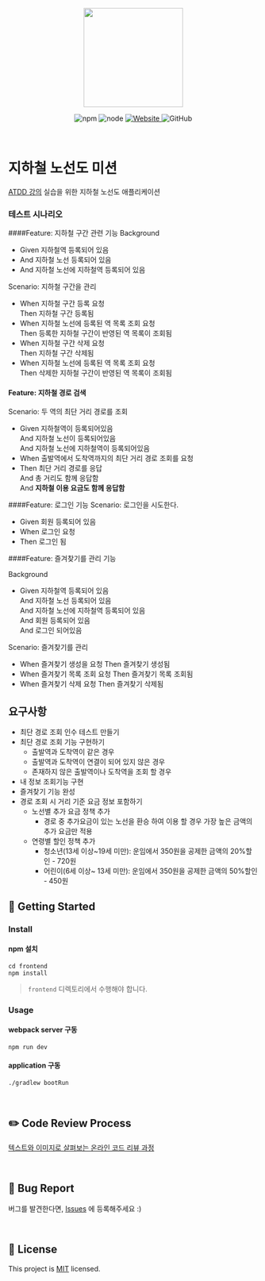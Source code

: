 <p align="center">
    <img width="200px;" src="https://raw.githubusercontent.com/woowacourse/atdd-subway-admin-frontend/master/images/main_logo.png"/>
</p>
<p align="center">
  <img alt="npm" src="https://img.shields.io/badge/npm-%3E%3D%205.5.0-blue">
  <img alt="node" src="https://img.shields.io/badge/node-%3E%3D%209.3.0-blue">
  <a href="https://edu.nextstep.camp/c/R89PYi5H" alt="nextstep atdd">
    <img alt="Website" src="https://img.shields.io/website?url=https%3A%2F%2Fedu.nextstep.camp%2Fc%2FR89PYi5H">
  </a>
  <img alt="GitHub" src="https://img.shields.io/github/license/next-step/atdd-subway-service">
</p>

<br>

# 지하철 노선도 미션
[ATDD 강의](https://edu.nextstep.camp/c/R89PYi5H) 실습을 위한 지하철 노선도 애플리케이션

### 테스트 시나리오
####Feature: 지하철 구간 관련 기능
Background
- Given 지하철역 등록되어 있음
- And 지하철 노선 등록되어 있음
- And 지하철 노선에 지하철역 등록되어 있음

Scenario: 지하철 구간을 관리  
- When 지하철 구간 등록 요청  
  Then 지하철 구간 등록됨
- When 지하철 노선에 등록된 역 목록 조회 요청  
Then 등록한 지하철 구간이 반영된 역 목록이 조회됨
- When 지하철 구간 삭제 요청  
Then 지하철 구간 삭제됨
- When 지하철 노선에 등록된 역 목록 조회 요청  
Then 삭제한 지하철 구간이 반영된 역 목록이 조회됨

#### Feature: 지하철 경로 검색
Scenario: 두 역의 최단 거리 경로를 조회
- Given 지하철역이 등록되어있음  
  And 지하철 노선이 등록되어있음  
  And 지하철 노선에 지하철역이 등록되어있음  
- When 출발역에서 도착역까지의 최단 거리 경로 조회를 요청
- Then 최단 거리 경로를 응답  
  And 총 거리도 함께 응답함  
  And **지하철 이용 요금도 함께 응답함**

####Feature: 로그인 기능
Scenario: 로그인을 시도한다.
- Given 회원 등록되어 있음 
- When 로그인 요청
- Then 로그인 됨

####Feature: 즐겨찾기를 관리 기능

Background
- Given 지하철역 등록되어 있음  
  And 지하철 노선 등록되어 있음  
  And 지하철 노선에 지하철역 등록되어 있음  
  And 회원 등록되어 있음  
  And 로그인 되어있음  

Scenario: 즐겨찾기를 관리
- When 즐겨찾기 생성을 요청
  Then 즐겨찾기 생성됨
- When 즐겨찾기 목록 조회 요청
  Then 즐겨찾기 목록 조회됨
- When 즐겨찾기 삭제 요청
  Then 즐겨찾기 삭제됨
  
## 요구사항
- 최단 경로 조회 인수 테스트 만들기
- 최단 경로 조회 기능 구현하기
  - 출발역과 도착역이 같은 경우
  - 출발역과 도착역이 연결이 되어 있지 않은 경우
  - 존재하지 않은 출발역이나 도착역을 조회 할 경우
- 내 정보 조회기능 구현
- 즐겨찾기 기능 완성
- 경로 조회 시 거리 기준 요금 정보 포함하기
  - 노선별 추가 요금 정책 추가
    - 경로 중 추가요금이 있는 노선을 환승 하여 이용 할 경우 가장 높은 금액의 추가 요금만 적용
  - 연령별 할인 정책 추가
    - 청소년(13세 이상~19세 미만): 운임에서 350원을 공제한 금액의 20%할인 - 720원
    - 어린이(6세 이상~ 13세 미만): 운임에서 350원을 공제한 금액의 50%할인 - 450원

## 🚀 Getting Started

### Install
#### npm 설치
```
cd frontend
npm install
```
> `frontend` 디렉토리에서 수행해야 합니다.

### Usage
#### webpack server 구동
```
npm run dev
```
#### application 구동
```
./gradlew bootRun
```
<br>

## ✏️ Code Review Process
[텍스트와 이미지로 살펴보는 온라인 코드 리뷰 과정](https://github.com/next-step/nextstep-docs/tree/master/codereview)

<br>

## 🐞 Bug Report

버그를 발견한다면, [Issues](https://github.com/next-step/atdd-subway-service/issues) 에 등록해주세요 :)

<br>

## 📝 License

This project is [MIT](https://github.com/next-step/atdd-subway-service/blob/master/LICENSE.md) licensed.
